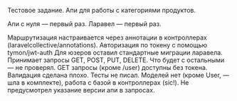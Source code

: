 Тестовое задание. Апи для работы с категориями продуктов.

Апи с нуля — первый раз.
Ларавел — первый раз.

Маршрутизация настраивается через аннотации в контроллерах (laravelcollective/annotations).
Авторизация по токену с помощью tymon/jwt-auth
Для юзеров оставил стандартные миграции ларавела.
Принимает запросы GET, POST, PUT, DELETE. Что будет с остальными — не проверял.
GET запросы (кроме /user) доступны без токена.
Валидация сделана плохо.
Тесты не писал.
Моделей нет (кроме User, — шла в комплекте), работа с базой в контроллерах (sic!).
Не предусмотрел указание версии апи в запросах.
